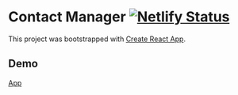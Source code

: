 # Contact Manager [![Netlify Status](https://api.netlify.com/api/v1/badges/543da3c5-5ae7-4387-af34-cd69dfad11fb/deploy-status)](https://app.netlify.com/sites/codetrain-contactmgr/deploys)

This project was bootstrapped with [Create React App](https://github.com/facebook/create-react-app).

## Demo
[App](https://codetrain-contactmgr.netlify.app/)
